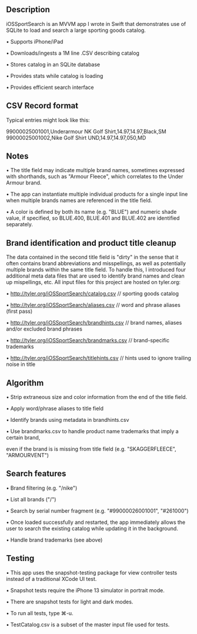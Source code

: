 ## Description

iOSSportSearch is an MVVM app I wrote in Swift that demonstrates
use of SQLite to load and search a large sporting goods catalog.

• Supports iPhone/iPad

• Downloads/ingests a 1M line .CSV describing catalog

• Stores catalog in an SQLite database

• Provides stats while catalog is loading

• Provides efficient search interface

## CSV Record format

Typical entries might look like this:

99000025001001,Underarmour NK Golf Shirt,14.97,14.97,Black,SM
99000025001002,Nike Golf Shirt UND,14.97,14.97,050,MD

## Notes

• The title field may indicate multiple brand names, sometimes expressed with shorthands,
  such as "Armour Fleece", which correlates to the Under Armour brand. 
  
• The app can instantiate multiple individual products for a single input
  line when multiple brands names are referenced in the title field.

• A color is defined by both its name (e.g. "BLUE") and numeric shade value, if specified,
  so BLUE.400, BLUE.401 and BLUE.402 are identified separately.

## Brand identification and product title cleanup

The data contained in the second title field is "dirty" in the sense that it often contains
brand abbreviations and misspellings, as well as potentially multiple brands within the same
title field. To handle this, I introduced four additional meta data files that are used to
identify brand names and clean up mispellings, etc. All input files for this project are
hosted on tyler.org:

• http://tyler.org/iOSSportSearch/catalog.csv       // sporting goods catalog

• http://tyler.org/iOSSportSearch/aliases.csv       // word and phrase aliases (first pass)

• http://tyler.org/iOSSportSearch/brandhints.csv    // brand names, aliases and/or excluded brand phrases

• http://tyler.org/iOSSportSearch/brandmarks.csv    // brand-specific trademarks

• http://tyler.org/iOSSportSearch/titlehints.csv    // hints used to ignore trailing noise in title

## Algorithm

• Strip extraneous size and color information from the end of the title field.

• Apply word/phrase aliases to title field

• Identify brands using metadata in brandhints.csv

• Use brandmarks.csv to handle product name trademarks that imply a certain brand,

  even if the brand is is missing from title field (e.g. "SKAGGERFLEECE", "ARMOURVENT")

## Search features

• Brand filtering (e.g. "/nike")

• List all brands ("/")

• Search by serial number fragment (e.g. "#99000026001001", "#261000")

• Once loaded successfully and restarted, the app immediately allows the user to search
  the existing catalog while updating it in the background.
  
• Handle brand trademarks (see above)

## Testing

• This app uses the snapshot-testing package for view controller tests instead of a traditional XCode UI test.
  
• Snapshot tests require the iPhone 13 simulator in portrait mode.

• There are snapshot tests for light and dark modes.

• To run all tests, type ⌘-u.

• TestCatalog.csv is a subset of the master input file used for tests.
